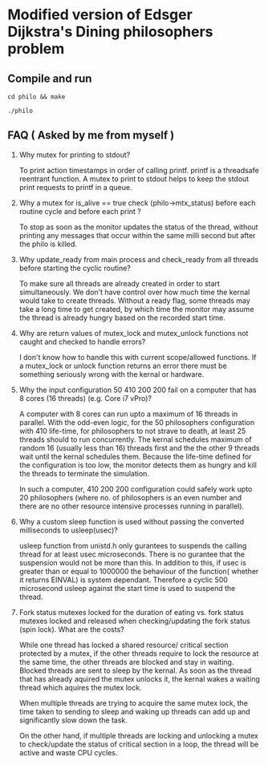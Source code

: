 # Modified version of Edsger Dijkstra's Dining philosophers problem


## Compile and run


	cd philo && make

	./philo 



## FAQ ( Asked by me from myself )

1) Why mutex for printing to stdout?

	To print action timestamps in order of calling printf. printf is a threadsafe reentrant function. A mutex to print to stdout helps to keep the stdout print requests to printf in a queue.


2) Why a mutex for is_alive == true check (philo->mtx_status) before each routine cycle and before each print ? 

	To stop as soon as the monitor updates the status of the thread, without printing any
	messages that occur within the same milli second but after the philo is killed.

3) Why update_ready from main process and check_ready from all threads before starting the cyclic routine?

	To make sure all threads are already created in order to start simultaneously. We don't have control over how much time the kernal would take to create threads. Without a ready flag, some threads may take a long time to get created, by which time the monitor may assume the thread is already hungry based on the recorded start time.


4) Why are return values of mutex_lock and mutex_unlock functions not caught and checked to handle errors? 

	I don't know how to handle this with current scope/allowed functions. If a mutex_lock or unlock function returns an error there must be something seriously wrong with the kernal or hardware.


5) Why the input configuration 50 410 200 200 fail on a computer that has 8 cores (16 threads) (e.g. Core i7 vPro)?

	A computer with 8 cores can run upto a maximum of 16 threads in parallel. With the odd-even logic, for the 50 philosophers configuration with 410 life-time, for philosophers to not strave to death, at least 25 threads should to run concurrently. The kernal schedules maximum of random 16 (usually less than 16) threads first and the the other 9 threads wait until the kernal schedules them. Because the life-time defined for the configuration is too low, the monitor detects them as hungry and kill the threads to terminate the simulation. 

	In such a computer, 410 200 200 configuration could safely work upto 20 philosophers (where no. of philosophers is an even number and there are no other resource intensive processes running in parallel).


6) Why a custom sleep function is used without passing the converted milliseconds to usleep(usec)?

	usleep function from unistd.h only gurantees to suspends the calling thread for at least usec microseconds. There is no gurantee that the suspension would not be more than this. In addition to this, if usec is greater than or equal to 1000000 the behaviour of the function( whether it returns EINVAL) is system dependant. Therefore a cyclic 500 microsecond usleep against the start time is used to suspend the thread.


7) Fork status mutexes locked for the duration of eating vs. fork status mutexes locked and released when checking/updating the fork status (spin lock). What are the costs?

	While one thread has locked a shared resource/ critical section protected by a mutex, if the other threads require to lock the resource at the same time, the other threads are blocked and stay in waiting. Blocked threads are sent to sleep by the kernal. As soon as the thread that has already aquired the mutex unlocks it, the kernal wakes a waiting thread which aquires the mutex lock. 

	When multiple threads are trying to acquire the same mutex lock, the time taken to sending to sleep and waking up threads can add up and significantly slow down the task.

	On the other hand, if multiple threads are locking and unlocking a mutex to check/update the status of critical section in a loop, the thread will be active and waste CPU cycles.

